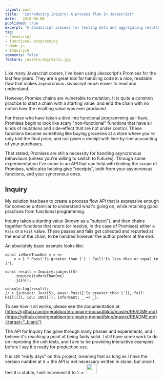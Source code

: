 ```yaml
---
layout: post
title:  "Introducing Inquiry: A process flow in Javascript"
date:   2018-06-08
published: true
excerpt: "A Javascript process for testing data and aggregating results."
tag:
- Javascript
- functional programming
- Node.js
- InquiryJS
comments: false
feature: /assets/img/vinci.jpg
---
```

Like many Javascript coders, I've been using Javascript's Promises for the last few years. They are a great tool for handling code in a nice, readable flow that makes asyncronous Javascript much easier to read and understand.

However, Promise chains are vulnerable to mutation. It is quite a common practice to start a chain with a starting value, and end the chain with no notion how the resulting value was ever produced.

For those who have taken a dive into functional programming as I have, Promises begin to look like scary "non-functional" functions that have all kinds of mutations and side-effect that are not under control. These functions become something like buying groceries at a store where you're only told the final price, and not given a receipt with line-by-line accounting of your purchases.

That stated, Promises are still a necessity for handling asyncronous behaviours (unless you're willing to switch to Futures). Through some experimentation I've come to an API that can help with limiting the scope of Promises, while also helping give "receipts", both from your asyncronous functions, and your syncronous ones.

## Inquiry

My solution has been to create a process flow API that is expressive enough for someone unfamiliar to understand what's going on, while retaining good practices from functional programming.

Inquiry takes a starting value (known as a "subject"), and then chains together functions that return (or resolve, in the case of Promises) either a `Pass` or a `Fail` value. These passes and fails get collected and reported at the end of the chain, to be handled however the author prefers at the end.

An absolutely basic example looks like:

```
const isMoreThanOne = x =>
    x > 1 ? Pass('Is greater than 1') : Fail('Is less than or equal to 1');

const result = Inquiry.subject(5)
    .inquire(isMoreThanOne)
    .join();

console.log(result);
// > {subject: Just(5), pass: Pass(['Is greater than 1']), fail: Fail([]), iou: IOU([]), informant: _ => _};
```

To see how it all works, please see the documentation at: [https://github.com/rgeraldporter/inquiry-monad/blob/master/README.md](https://github.com/rgeraldporter/inquiry-monad/blob/master/README.md){:target="_blank"}

The API for Inquiry has gone through many phases and experiments, and I believe it's reaching a point of being fairly solid. I still have some work to do on improving the unit tests, and I aim to be providing interactive examples before I say it's ready for production use.

It is still "early days" on this project, meaning that as long as I have the version number at `0.x` the API is not necessary written in stone, but once I feel it is stable, I will increment it to `1.x`.<img src="http://robporter.ca/assets/img/feather-7.svg" style="width:33px;height:33px;display:inline;padding-left:6px" />